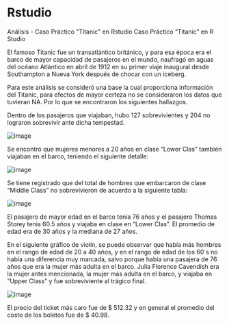 # Rstudio
Análisis - Caso Práctico "Titanic" en Rstudio
Caso Práctico “Titanic” en R Studio

El famoso Titanic fue un transatlántico británico, y para esa época era el barco de mayor capacidad de pasajeros en el mundo, naufragó en aguas del océano Atlántico en abril de 1912 en su primer viaje inaugural desde Southampton a Nueva York después de chocar con un iceberg.

Para este análisis se consideró una base la cual proporciona información del Titanic, para efectos de mayor certeza no se consideraron los datos que tuvieran NA. Por lo que se encontraron los siguientes hallazgos.

Dentro de los pasajeros que viajaban, hubo 127 sobrevivientes y 204 no lograron sobrevivir ante dicha tempestad. 

![image](https://github.com/user-attachments/assets/1a16360e-4a68-49b3-bf67-ec391eee7022)
 
Se encontró que mujeres menores a 20 años en clase “Lower Clas” también viajaban en el barco, teniendo el siguiente detalle:

![image](https://github.com/user-attachments/assets/eff1d85f-393f-4d4f-82da-fc7b845edd69)


Se tiene registrado que del total de hombres que embarcaron de clase “Middle Class” no sobrevivieron de acuerdo a la siguiente tabla:

![image](https://github.com/user-attachments/assets/0611ced6-26d7-40f9-bd79-4349e00a9f17)

El pasajero de mayor edad en el barco tenía 76 años y el pasajero Thomas Storey tenía 60.5 años y viajaba en clase en “Lower Clas”.  El promedio de edad era de 30 años y la mediana de 27 años. 

En el siguiente gráfico de violín, se puede observar que había más hombres en el rango de edad de 20 a 40 años,  y en el rango de edad de los 60´s no había una diferencia muy marcada, salvo porque había una pasajera de 76 años que era la mujer más adulta en el barco.
Julia Florence Cavendish era la mujer antes mencionada, la mujer más adulta en el barco, y viajaba en “Upper Class” y fue sobreviviente al trágico final.

![image](https://github.com/user-attachments/assets/334e4292-77fa-4494-bf0a-a216e453272b)
 
El precio del ticket más caro fue de $ 512.32 y en general el promedio del costo de los boletos fue de $ 40.98.
